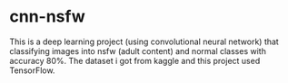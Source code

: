 # cnn-nsfw
This is a deep learning project (using convolutional neural network) that classifying images into nsfw (adult content) and normal classes with accuracy 80%. The dataset i got from kaggle and this project used TensorFlow.
